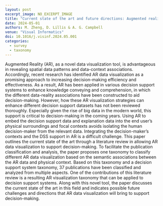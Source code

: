 ```yaml
---
layout: post
excerpt_image: NO_EXCERPT_IMAGE
title: "Current state of the art and future directions: Augmented reality data visualization to support decision-making"
date: 2024-05-01
authors: M. Zheng, D. Lillis & A. G. Campbell
venue: "Visual Informatics"
doi: 10.1016/j.visinf.2024.05.001
categories:
  - survey
  - taxonomy
---
```

Augmented Reality (AR), as a novel data visualization tool, is advantageous in revealing spatial data patterns and data-context associations. Accordingly, recent research has identified AR data visualization as a promising approach to increasing decision-making efficiency and effectiveness. As a result, AR has been applied in various decision support systems to enhance knowledge conveying and comprehension, in which the different data-reality associations have been constructed to aid decision-making.
However, how these AR visualization strategies can enhance different decision support datasets has not been reviewed thoroughly. Especially given the rise of big data in the modern world, this support is critical to decision-making in the coming years. Using AR to embed the decision support data and explanation data into the end user’s physical surroundings and focal contexts avoids isolating the human decision-maker from the relevant data. Integrating the decision-maker’s contexts and the DSS support in AR is a difficult challenge. This paper outlines the current state of the art through a literature review in allowing AR data visualization to support decision-making.
To facilitate the publication classification and analysis, the paper proposes one taxonomy to classify different AR data visualization based on the semantic associations between the AR data and physical context. Based on this taxonomy and a decision support system taxonomy, 37 publications have been classified and analyzed from multiple aspects. One of the contributions of this literature review is a resulting AR visualization taxonomy that can be applied to decision support systems. Along with this novel tool, the paper discusses the current state of the art in this field and indicates possible future challenges and directions that AR data visualization will bring to support decision-making.

